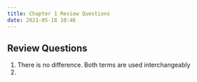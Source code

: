 ```yaml
---
title: Chapter 1 Review Questions
date: 2021-05-18 10:46
---
```


## Review Questions

1. There is no difference. Both terms are used interchangeably 
2.
